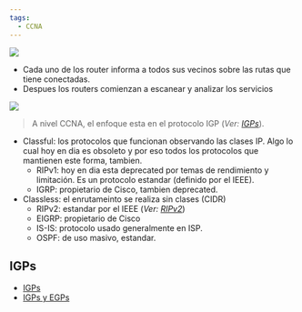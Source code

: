 ```yaml
---
tags:
  - CCNA
---
```

![](DynamicRouting-660x594.png)

- Cada uno de los router informa a todos sus vecinos sobre las rutas que tiene conectadas.
- Despues los routers comienzan a escanear y analizar los servicios

![](Screenshot%20from%202023-12-27%2015-54-36.png)

> A nivel CCNA, el enfoque esta en el protocolo IGP (_Ver: [IGPs](IGPs.md)_).

- Classful: los protocolos que funcionan observando las clases IP. Algo lo cual hoy en dia es obsoleto y por eso todos los protocolos que mantienen este forma, tambien. 
	- RIPv1: hoy en dia esta deprecated por temas de rendimiento y limitación. Es un protocolo estandar (definido por el IEEE).
	- IGRP: propietario de Cisco, tambien deprecated. 
- Classless: el enrutameinto se realiza sin clases (CIDR)
	- RIPv2: estandar por el IEEE (_Ver: [RIPv2](../RIP/RIPv2.md)_)
	- EIGRP: propietario de Cisco
	- IS-IS: protocolo usado generalmente en ISP.
	- OSPF: de uso masivo, estandar.


## IGPs
- [IGPs](IGPs.md)
- [IGPs y EGPs](IGPs%20y%20EGPs.md)
